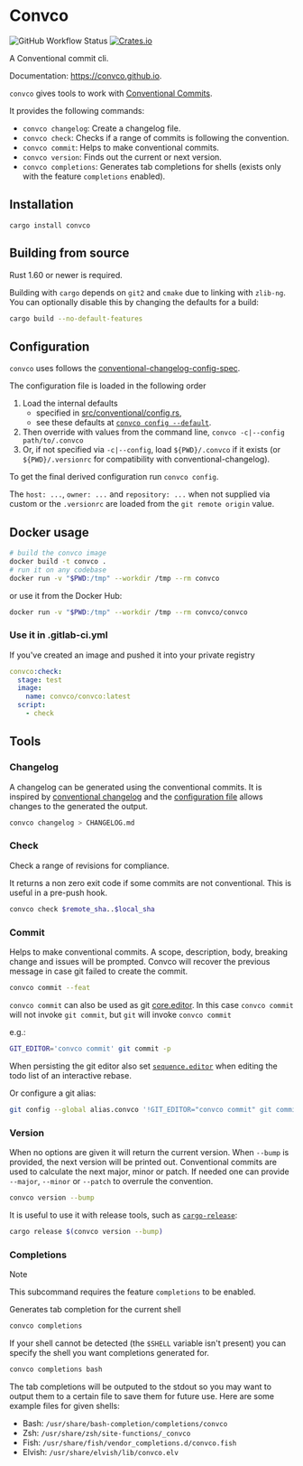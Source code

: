 # Convco

![GitHub Workflow Status](https://img.shields.io/github/actions/workflow/status/convco/convco/docker.yml)
[![Crates.io](https://img.shields.io/crates/v/convco)](https://crates.io/crates/convco)

A Conventional commit cli.

Documentation: <https://convco.github.io>.

`convco` gives tools to work with [Conventional Commits][1].

It provides the following commands:

- `convco changelog`: Create a changelog file.
- `convco check`: Checks if a range of commits is following the convention.
- `convco commit`: Helps to make conventional commits.
- `convco version`: Finds out the current or next version.
- `convco completions`: Generates tab completions for shells (exists only with the feature `completions` enabled).

## Installation

`cargo install convco`

## Building from source

Rust 1.60 or newer is required.

Building with `cargo` depends on `git2` and `cmake` due to linking with `zlib-ng`.
You can optionally disable this by changing the defaults for a build:

```sh
cargo build --no-default-features
```

## Configuration

`convco` uses follows the [conventional-changelog-config-spec][3].

The configuration file is loaded in the following order

1. Load the internal defaults
    - specified in [src/conventional/config.rs](src/conventional/config.rs),
    - see these defaults at [`convco config --default`](https://convco.github.io/configuration#default-configuration).
2. Then override with values from the command line, `convco -c|--config path/to/.convco`
3. Or, if not specified via `-c|--config`, load `${PWD}/.convco` if it exists (or `${PWD}/.versionrc` for compatibility with conventional-changelog).

To get the final derived configuration run `convco config`.

The `host: ...`, `owner: ...` and `repository: ...` when not supplied via custom or the `.versionrc` are loaded
from the `git remote origin` value.

## Docker usage

```sh
# build the convco image
docker build -t convco .
# run it on any codebase
docker run -v "$PWD:/tmp" --workdir /tmp --rm convco
```

or use it from the Docker Hub:

```sh
docker run -v "$PWD:/tmp" --workdir /tmp --rm convco/convco
```

### Use it in .gitlab-ci.yml

If you've created an image and pushed it into your private registry

```yaml
convco:check:
  stage: test
  image:
    name: convco/convco:latest
  script:
    - check
```

## Tools

### Changelog

A changelog can be generated using the conventional commits.
It is inspired by [conventional changelog][2] and the [configuration file](#configuration) allows changes to the generated the output.

```sh
convco changelog > CHANGELOG.md
```

### Check

Check a range of revisions for compliance.

It returns a non zero exit code if some commits are not conventional.
This is useful in a pre-push hook.

```sh
convco check $remote_sha..$local_sha
```

### Commit

Helps to make conventional commits.
A scope, description, body, breaking change and issues will be prompted.
Convco will recover the previous message in case git failed to create the commit.

```sh
convco commit --feat
```

`convco commit` can also be used as git [core.editor][4].
In this case `convco commit` will not invoke `git commit`, but `git` will invoke `convco commit`

e.g.:

```sh
GIT_EDITOR='convco commit' git commit -p
```

When persisting the git editor also set [`sequence.editor`][5] when editing the todo list of an interactive rebase.

Or configure a git alias:

```sh
git config --global alias.convco '!GIT_EDITOR="convco commit" git commit'
```

### Version

When no options are given it will return the current version.
When `--bump` is provided, the next version will be printed out.
Conventional commits are used to calculate the next major, minor or patch.
If needed one can provide `--major`, `--minor` or `--patch` to overrule the convention.

```sh
convco version --bump
```

It is useful to use it with release tools, such as [`cargo-release`](https://crates.io/crates/cargo-release):

```sh
cargo release $(convco version --bump)
```

### Completions

> [!NOTE]
> This subcommand requires the feature `completions` to be enabled.

Generates tab completion for the current shell

```sh
convco completions
```

If your shell cannot be detected (the `$SHELL` variable isn't present) you can specify the shell you want completions generated for.

```sh
convco completions bash
```

The tab completions will be outputed to the stdout so you may want to output them to a certain file to save them for future use. Here are some example files for given shells:

- Bash: `/usr/share/bash-completion/completions/convco`
- Zsh: `/usr/share/zsh/site-functions/_convco`
- Fish: `/usr/share/fish/vendor_completions.d/convco.fish`
- Elvish: `/usr/share/elvish/lib/convco.elv`

[1]: https://www.conventionalcommits.org/
[2]: https://github.com/conventional-changelog/conventional-changelog
[3]: https://github.com/conventional-changelog/conventional-changelog-config-spec/blob/master/versions/2.1.0/README.md
[4]: https://git-scm.com/docs/git-var#Documentation/git-var.txt-GITEDITOR
[5]: https://git-scm.com/docs/git-var#Documentation/git-var.txt-GITSEQUENCEEDITOR
